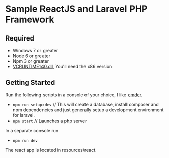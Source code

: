 # Sample ReactJS and Laravel PHP Framework

## Required
- Windows 7 or greater
- Node 6 or greater
- Npm 3 or greater
- [VCRUNTIME140.dll](https://www.microsoft.com/en-us/download/details.aspx?id=48145&wa=wsignin1.0), You'll need the x86 version

## Getting Started
Run the following scripts in a console of your choice, I like [cmder](http://cmder.net/).
- `npm run setup:dev` // This will create a database, install composer and npm dependencies and just generally setup a development environment for laravel.
- `npm start` // Launches a php server

In a separate console run
- `npm run dev`

The react app is located in resources/react.
